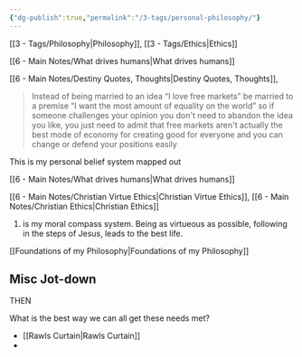 ```yaml
---
{"dg-publish":true,"permalink":"/3-tags/personal-philosophy/"}
---
```


[[3 - Tags/Philosophy\|Philosophy]], [[3 - Tags/Ethics\|Ethics]]

[[6 - Main Notes/What drives humans\|What drives humans]]

[[6 - Main Notes/Destiny Quotes, Thoughts\|Destiny Quotes, Thoughts]],
>Instead of being married to an idea “I love free markets” be married to a premise “I want the most amount of equality on the world” so if someone challenges your opinion you don't need to abandon the idea you like, you just need to admit that free markets aren't actually the best mode of economy for creating good for everyone and you can change or defend your positions easily

This is my personal belief system mapped out


[[6 - Main Notes/What drives humans\|What drives humans]]

[[6 - Main Notes/Christian Virtue Ethics\|Christian Virtue Ethics]], [[6 - Main Notes/Christian Ethics\|Christian Ethics]]
1. is my moral compass system. Being as virtueous as possible, following in the steps of Jesus, leads to the best life.


[[Foundations of my Philosophy\|Foundations of my Philosophy]]





## Misc Jot-down
THEN

What is the best way we can all get these needs met?






- [[Rawls Curtain\|Rawls Curtain]]
- 